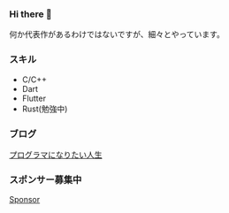 ### Hi there 👋

何か代表作があるわけではないですが、細々とやっています。

### スキル

* C/C++
* Dart
* Flutter
* Rust(勉強中)

### ブログ

[プログラマになりたい人生](https://blog.takuchalle.dev/)

### スポンサー募集中

[Sponsor](https://github.com/sponsors/takuyaohashi)
